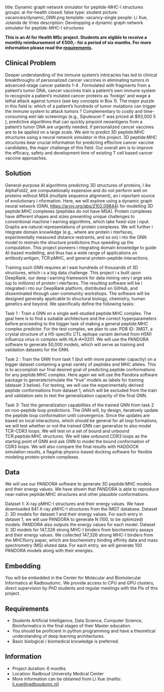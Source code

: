 title:  Dynamic graph network simulator for peptide-MHC-I structures 
groups: ai-for-health
closed: false
type: student 
picture: vacancies/dynamic_GNN.png
template: vacancy-single
people: Li Xue, Jolanda de Vries
description: Developping a  dynamic graph network simulator for peptide-MHC-I structures 


**This is an AI for Health MSc project. Students are
elgible to receive a monthly reimbursement of €500,- for
a period of six months. For more information please read the
[requirements](https://www.ai-for-health.nl/requirements/).** 

## Clinical Problem 
Deeper  understanding  of  the  immune  system’s  intricacies  has  led  to  clinical  breakthroughs  of  personalized  cancer  vaccines  in  eliminating  tumors  in  advanced-stage  cancer  patients  1-4  .  Formulated  with  fragments  from  a  patient’s  tumor  DNA,  cancer  vaccines  train  a  patient’s  own  immune  system  to  recognize  a  patient’s  mutated  cancer  proteins  as  ‘foreign’  and  wage  a  lethal  attack  against  tumors  (see  key  concepts  in  Box  1).  The  major  puzzle  in  this  field  is:  which  of  a  patient’s  hundreds  of  tumor  mutations  can  trigger  the  immune  system  to  attack  tumors  ?  Complementary  to  costly  and  time-consuming  wet-lab  screenings  (e.g.,  Sipuleucel-T  was  priced  at  $93,000  5  ),  predictive  algorithms  that  can  quickly  pinpoint  neoantigens  from  a  patient’s  tumor  DNA  are  urgently  needed,  if  personalized  cancer  vaccines are to be applied on a large scale. 
We aim to predict 3D peptide:MHC structures using a neural network simulator in this  project. 3D peptide:MHC structures bear crucial information for predicting effective cancer vaccine candidates, the major challenge of this field. Our overall aim is to improve the  efficacy, safety and development time of existing T cell based cancer vaccine approaches. 

## Solution 
General-purpose  AI  algorithms  predicting  3D  structures  of  proteins, l ike  AlphaFold2,  are  computationally  expensive  and  do  not  perform  well  on  proteins  without  MSA  (multiple  sequence  alignment),  an i mportant  source  of  evolutionary i nformation.  Here,  we  will  explore  using  a  dynamic  graph  neural  network  (GNN,  https://arxiv.org/abs/2102.09844)  for  modelling  3D  peptide:MHC  complexes  (peptides  do  not  have  MSA).  Protein  complexes  have  different  shapes  and  sizes  presenting  unique  challenges  to  conventional  machine l earning  algorithms,  which  take  fixed-size i nput.  Graphs  are  natural  representations  of  protein  complexes.  We  will  further i ntegrate  domain  knowledge  (e.g.,  where  are  protein i nterfaces,  experimentally  measured  distance  restraints,  and  so  on) i nto  the  GNN  model  to  restrain  the  structure  predictions  thus  speeding  up  the  computation.  This  project  pioneers i ntegrating  domain  knowledge  to  guide  AI-based  modelling,  and  thus  has  a  wide  range  of  applications  on  antibody:antigen, TCR:pMHC, and general protein-peptide interactions. 

Training  such  GNN  requires  at l east  hundreds  of  thousands  of  3D  structures,  which i s  a  big  data  challenge.  This  project i s  built  upon  DeepRank,  our  deep l earning  framework  for  data  mining  very l arge  sets  (up  to  millions)  of  protein i nterfaces.  The  resulting  software  will  be i ntegrated i nto  our  DeepRank  platform,  distributed  on  GitHub,  and  disseminated  through  user-community  workshops.  The  software  will  be  designed  generally  applicable  to  structural  biology, chemistry, human genetics and beyond.
 We specifically define the following tasks:  
 
 Task 1  : Train a GNN on a single well-studied peptide:MHC complex. The goal here is to find a  suitable architecture and the correct hyperparameters before proceeding to the bigger task of  making a general peptide:MHC complex predictor. For the test complex, we plan to use: PDB  ID: 3MGT, a crystal structure of a H5-specific CTL epitope variant derived from H5N1 influenza  virus in complex with HLA-A*0201. We will use the PANDORA software to generate 50,000  models, which will serve as training and validation datasets for the GNN.  
 
 Task 2  : Train the GNN from task 1 (but with more parameter capacity) on a bigger dataset  containing a great variety of peptides and MHC alleles. This is to accomplish our final desired  goal of predicting peptide conformations for any peptide:MHC complex. Here again we will use  the Pandora software package to generate/simulate the “true” models as labels for training 
 (dataset 3 below). For testing, we will use the experimentally derived peptide conformations  from dataset 1, which will be excluded from the train and validation sets to test the  generalization capacity of the final GNN.  
 
 Task 3:  Test the generalization capabilities of the trained GNN from task 2 on non-peptide loop  predictions. The GNN will, by design, iteratively update the peptide loop conformation until  convergence. Since the updates are based on local interactions, which should be general for  all loop formations, we will test whether or not the trained GNN can generalize to also model  TCR-CDR3 loops. We will test on a set of bound and unbound TCR:peptide:MHC structures.  We will take unbound CDR3 loops as the starting point of GNN and ask GNN to model the  bound conformation of CDR3 loops. We will also compare the final results with HADDOCK  simulation results, a flagship physics-based docking software for flexible modeling 
 protein-protein complexes. 

## Data 
We will use our PANDORA software to generate 3D peptide:MHC models and their energy  values. We have shown that PANDORA is able to reproduce near-native peptide:MHC  structures and other plausible conformations. 

 Dataset 1: X-ray pMHC-I structures and their energy values. 
 We have downloaded 841 X-ray pMHC-I structures from the IMGT database. 
  Dataset 2: 3D models for dataset 1 and their energy values. 
 For each entry in dataset 1, we will use PANDORA to generate N (100, to be optimized)  models. PANDORA also outputs the energy values for each model. 
 Dataset 3: 3D models for 147,326 strong MHC-I binders from biochemistry assays and their  energy values. 
 We collected 147,326  strong MHC-I binders from the MHCflurry paper, which are biochemistry  binding affinity data and mass spectrometry (MS) eluted data. For each entry, we will generate  100 PANDORA models along with their energies. 

## Embedding 
You will be embedded in the Center for Molecular and Biomolecular Informatics at Radboudumc. We provide access to CPU and GPU clusters, direct supervision by PhD students and regular meetings with the PIs of this project.

## Requirements 
- Students Artificial Intelligence, Data Science, Computer Science, Bioinformatics in the final stages of their Master education. 
- You should be proficient in python programming and have a theoretical understanding of deep learning architectures. 
- Basic biological / biomedical knowledge is preferred.

## Information 
- Project duration: 6 months 
- Location: Radboud University Medical Center 
- More information can be obtained from Li Xue (mailto: li.xue@radboudumc.nl)
